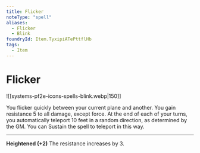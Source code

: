 ```yaml
---
title: Flicker
noteType: "spell"
aliases:
  - Flicker
  - Blink
foundryId: Item.TyxipiATePttflHb
tags:
  - Item
---
```


# Flicker
![[systems-pf2e-icons-spells-blink.webp|150]]

You flicker quickly between your current plane and another. You gain resistance 5 to all damage, except force. At the end of each of your turns, you automatically teleport 10 feet in a random direction, as determined by the GM. You can Sustain the spell to teleport in this way.

* * *

**Heightened (+2)** The resistance increases by 3.

